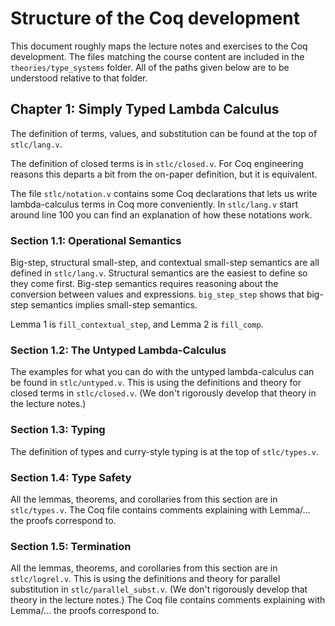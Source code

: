 # Structure of the Coq development

This document roughly maps the lecture notes and exercises to the Coq development.
The files matching the course content are included in the `theories/type_systems` folder.
All of the paths given below are to be understood relative to that folder.

## Chapter 1: Simply Typed Lambda Calculus

The definition of terms, values, and substitution can be found at the top of `stlc/lang.v`.

The definition of closed terms is in `stlc/closed.v`.
For Coq engineering reasons this departs a bit from the on-paper definition, but it is equivalent.

The file `stlc/notation.v` contains some Coq declarations that lets us write lambda-calculus terms in Coq more conveniently.
In `stlc/lang.v` start around line 100 you can find an explanation of how these notations work.

### Section 1.1: Operational Semantics

Big-step, structural small-step, and contextual small-step semantics are all defined in `stlc/lang.v`.
Structural semantics are the easiest to define so they come first.
Big-step semantics requires reasoning about the conversion between values and expressions.
`big_step_step` shows that big-step semantics implies small-step semantics.

Lemma 1 is `fill_contextual_step`, and Lemma 2 is `fill_comp`.

### Section 1.2: The Untyped Lambda-Calculus

The examples for what you can do with the untyped lambda-calculus can be found in `stlc/untyped.v`.
This is using the definitions and theory for closed terms in `stlc/closed.v`.
(We don't rigorously develop that theory in the lecture notes.)

### Section 1.3: Typing

The definition of types and curry-style typing is at the top of `stlc/types.v`.

### Section 1.4: Type Safety

All the lemmas, theorems, and corollaries from this section are in `stlc/types.v`.
The Coq file contains comments explaining with Lemma/... the proofs correspond to.

### Section 1.5: Termination

All the lemmas, theorems, and corollaries from this section are in `stlc/logrel.v`.
This is using the definitions and theory for parallel substitution in `stlc/parallel_subst.v`.
(We don't rigorously develop that theory in the lecture notes.)
The Coq file contains comments explaining with Lemma/... the proofs correspond to.
